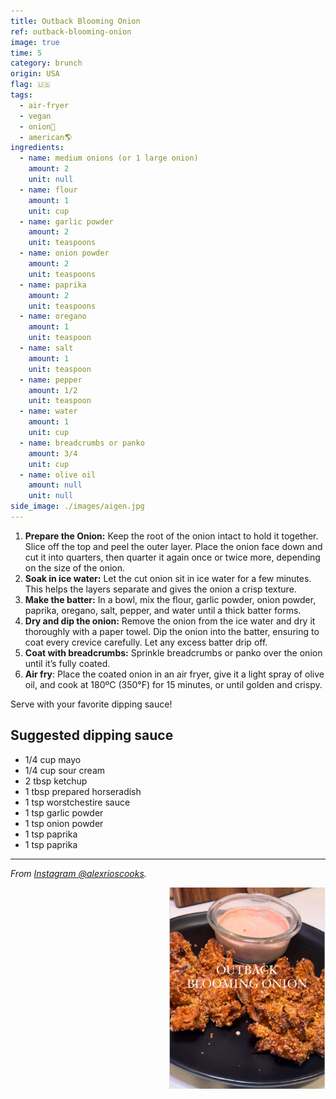 ```yaml
---
title: Outback Blooming Onion
ref: outback-blooming-onion
image: true
time: 5
category: brunch
origin: USA
flag: 🇺🇸
tags:
  - air-fryer
  - vegan
  - onion🧅
  - american🌎
ingredients:
  - name: medium onions (or 1 large onion)
    amount: 2
    unit: null
  - name: flour
    amount: 1
    unit: cup
  - name: garlic powder
    amount: 2
    unit: teaspoons
  - name: onion powder
    amount: 2
    unit: teaspoons
  - name: paprika
    amount: 2
    unit: teaspoons
  - name: oregano
    amount: 1
    unit: teaspoon
  - name: salt
    amount: 1
    unit: teaspoon
  - name: pepper
    amount: 1/2
    unit: teaspoon
  - name: water
    amount: 1
    unit: cup
  - name: breadcrumbs or panko
    amount: 3/4
    unit: cup
  - name: olive oil
    amount: null
    unit: null
side_image: ./images/aigen.jpg
---
```


1. **Prepare the Onion:** Keep the root of the onion intact to hold it together. Slice off the top and peel the outer layer. Place the onion face down and cut it into quarters, then quarter it again once or twice more, depending on the size of the onion.
2. **Soak in ice water:** Let the cut onion sit in ice water for a few minutes. This helps the layers separate and gives the onion a crisp texture.
3. **Make the batter:** In a bowl, mix the flour, garlic powder, onion powder, paprika, oregano, salt, pepper, and water until a thick batter forms.
4. **Dry and dip the onion:** Remove the onion from the ice water and dry it thoroughly with a paper towel. Dip the onion into the batter, ensuring to coat every crevice carefully. Let any excess batter drip off.
5. **Coat with breadcrumbs:** Sprinkle breadcrumbs or panko over the onion until it’s fully coated.
6. **Air fry**: Place the coated onion in an air fryer, give it a light spray of olive oil, and cook at 180ºC (350°F) for 15 minutes, or until golden and crispy.

Serve with your favorite dipping sauce!

## Suggested dipping sauce
- 1/4 cup mayo
- 1/4 cup sour cream
- 2 tbsp ketchup
- 1 tbsp prepared horseradish
- 1 tsp worstchestire sauce
- 1 tsp garlic powder
- 1 tsp onion powder
- 1 tsp paprika
- 1 tsp paprika

---

_From [Instagram @alexrioscooks](https://www.instagram.com/reel/C6_9GM2v_U7/?utm_source=ig_web_copy_link&igsh=MzRlODBiNWFlZA==)._

<img src="images/outback_blooming_onion.png" style="width:250px; float:right;"/>